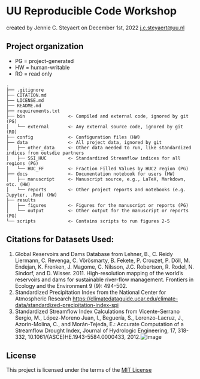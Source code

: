 # UU Reproducible Code Workshop
created by Jennie C. Steyaert on December 1st, 2022
j.c.steyaert@uu.nl

## Project organization
- PG = project-generated
- HW = human-writable
- RO = read only
```
.
├── .gitignore
├── CITATION.md
├── LICENSE.md
├── README.md
├── requirements.txt
├── bin                <- Compiled and external code, ignored by git (PG)
│   └── external       <- Any external source code, ignored by git (RO)
├── config             <- Configuration files (HW)
├── data               <- All project data, ignored by git
│   ├── other_data     <- Other data needed to run, like standardized indices from outsdie partners
│   ├── SSI_HUC        <- Standardized Streamflow indices for all regions (PG)
│   └── HUC_FF         <- Fraction Filled Values by HUC2 region (PG)
├── docs               <- Documentation notebook for users (HW)
│   ├── manuscript     <- Manuscript source, e.g., LaTeX, Markdown, etc. (HW)
│   └── reports        <- Other project reports and notebooks (e.g. Jupyter, .Rmd) (HW)
├── results
│   ├── figures        <- Figures for the manuscript or reports (PG)
│   └── output         <- Other output for the manuscript or reports (PG)
└── scripts            <- Contains scripts to run figures 2-5

```
## Citations for Datasets Used:
1. Global Reservoirs and Dams Database from 
  Lehner, B., C. Reidy Liermann, C. Revenga, C. Vörösmarty, B. Fekete, P. Crouzet, P. Döll, M. Endejan, K. Frenken, J. Magome, C. Nilsson, J.C. Robertson,
  R. Rodel, N. Sindorf, and D. Wisser. 2011. High-resolution mapping of the world’s reservoirs and dams for sustainable river-flow management. Frontiers in
  Ecology and the Environment 9 (9): 494-502.
2. Standardized Precipitation Index from the National Center for Atmospheric Research
   https://climatedataguide.ucar.edu/climate-data/standardized-precipitation-index-spi
3. Standardized Streamflow Index Calculations from 
   Vicente-Serrano Sergio, M., López-Moreno Juan, I., Beguería, S., Lorenzo-Lacruz, J., Azorin-Molina, C., and Morán-Tejeda, E.: Accurate Computation of a
   Streamflow Drought Index, Journal of Hydrologic Engineering, 17, 318-332, 10.1061/(ASCE)HE.1943-5584.0000433, 2012.![image](https://user-images.githubusercontent.com/56930707/205272637-652f432f-b077-49bc-81f0-a9b9c3aafc4a.png)


## License

This project is licensed under the terms of the [MIT License](/LICENSE.md)
